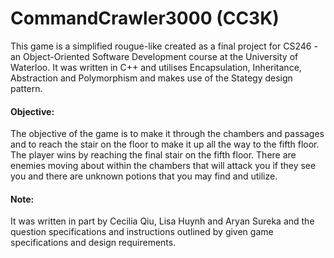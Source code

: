 # CommandCrawler3000 (CC3K)
This game is a simplified rougue-like created as a final project for CS246 - an Object-Oriented Software Development course at the University of Waterloo. 
It was written in C++ and utilises Encapsulation, Inheritance, Abstraction and Polymorphism and makes use of the Stategy design pattern.
#### Objective:
The objective of the game is to make it through the chambers and passages and to reach the stair on the floor to make it up all the way to the fifth floor. The player wins by reaching the final stair on the fifth floor. There are enemies moving about within the chambers that will attack you if they see you and there are unknown potions that you may find and utilize.
#### Note:
It was written in part by Cecilia Qiu, Lisa Huynh and Aryan Sureka and the question specifications and instructions outlined by given game specifications and design requirements.
